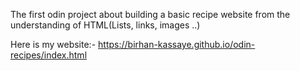 The first odin project about building a basic recipe website from the understanding of HTML(Lists, links, images ..)

Here is my website:- https://birhan-kassaye.github.io/odin-recipes/index.html
